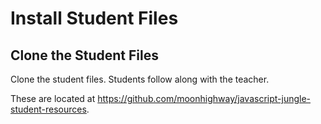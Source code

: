 # Install Student Files

## Clone the Student Files

Clone the student files. Students follow along with the teacher.

These are located at https://github.com/moonhighway/javascript-jungle-student-resources.
